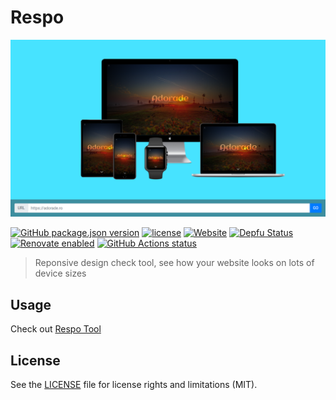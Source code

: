 # Respo

![Respo](src/images/respo_og.png)

[![GitHub package.json version](https://img.shields.io/github/package-json/v/adorade/respo.svg?color=green&logo=github)](https://github.com/adorade/respo/blob/main/package.json)
[![license](https://img.shields.io/github/license/adorade/respo.svg)](https://mit-license.org)
[![Website](https://img.shields.io/website/https/res.adorade.ro.svg?logo=google-chrome)](https://res.adorade.ro/)
[![Depfu Status](https://img.shields.io/depfu/dependencies/github/adorade/respo)](https://depfu.com/repos/github/adorade/respo)
[![Renovate enabled](https://img.shields.io/badge/renovate-enabled-brightgreen.svg)](https://renovatebot.com/)
[![GitHub Actions status](https://github.com/adorade/respo/workflows/Node%20CI/badge.svg)](https://github.com/adorade/respo/actions)

> Reponsive design check tool, see how your website looks on lots of device sizes

## Usage

Check out [Respo Tool](https://res.adorade.ro)

## License

See the [LICENSE](LICENSE) file for license rights and limitations (MIT).
